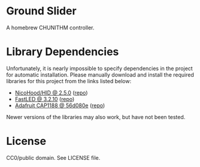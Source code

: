Ground Slider
=====

A homebrew CHUNITHM controller.

Library Dependencies
=====

Unfortunately, it is nearly impossible to specify dependencies in the project
for automatic installation. Please manually download and install the required
libraries for this project from the links listed below:

* [NicoHood/HID @ 2.5.0](https://github.com/NicoHood/HID/releases/download/2.5.0/HID-2.5.0.tar.xz) ([repo](https://github.com/NicoHood/HID))
* [FastLED @ 3.2.10](https://github.com/FastLED/FastLED/archive/3.2.10.tar.gz) ([repo](https://github.com/FastLED/FastLED))
* [Adafruit CAP1188 @ 56d080e](https://github.com/adafruit/Adafruit_CAP1188_Library/archive/56d080ea94a0c32d3bfa36fb7640325d908770ac.zip) ([repo](https://github.com/adafruit/Adafruit_CAP1188_Library))

Newer versions of the libraries may also work, but have not been tested.

License
=====

CC0/public domain. See LICENSE file.
